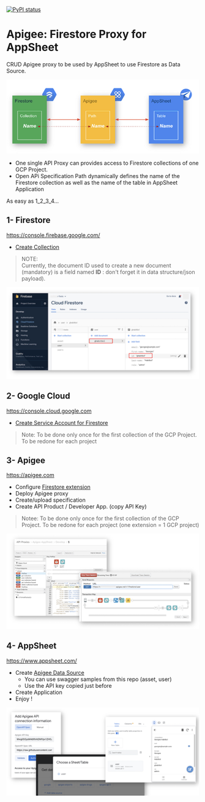 [![PyPI status](https://img.shields.io/pypi/status/ansicolortags.svg)](https://pypi.python.org/pypi/ansicolortags/) 

#  Apigee: Firestore Proxy for AppSheet

CRUD Apigee proxy to be used by AppSheet to use Firestore as Data Source.

![Overview](Images/overview.jpg)


- One single API Proxy can provides access to Firestore collections of one GCP Project.
- Open APi Specification Path dynamically defines the name of the Firestore collection as well as the name of the table in AppSheet Application

As easy as 1_2_3_4...

## 1- Firestore

https://console.firebase.google.com/
- [Create Collection](https://firebase.google.com/docs/firestore/quickstart)

> NOTE:  
> Currently, the document ID used to create a new document (mandatory) is a field named **ID** : don't forget it in data structure/json payload).

![Firestore](Images/firestore.jpg)

## 2- Google Cloud

https://console.cloud.google.com
- [Create Service Account for Firestore](https://firebase.google.com/docs/admin/setup#add_firebase_to_your_app)

> Note:
> To be done only once for the first collection of the GCP Project. To be redone for each project

## 3- Apigee 

https://apigee.com
- Configure [Firestore extension](https://docs.apigee.com/api-platform/reference/extensions/google-cloud-firestore/google-cloud-firestore-extension-120)
- Deploy Apigee proxy
- Create/upload specification
- Create API Product / Developer App. (copy API Key)

> Notee:
> To be done only once for the first collection of the GCP Project. To be redone for each project (one extension = 1 GCP project)

![Apigee](Images/apigee.jpg)

## 4- AppSheet 

https://www.appsheet.com/
- Create [Apigee Data Source](https://www.appsheet.com/Account/Account/Sources)
    - You can use swagger samples from this repo (asset, user)
    - Use the API key copied just before
- Create Application
- Enjoy !

![AppSheet](Images/appsheet.jpg)

